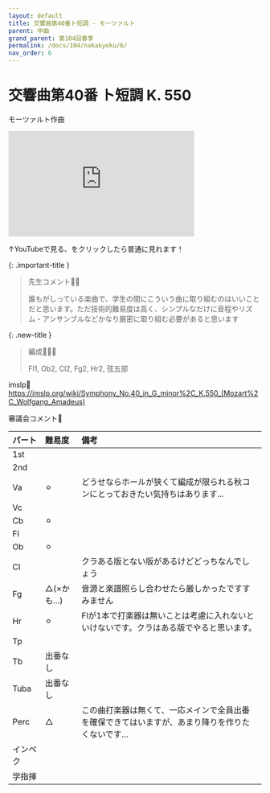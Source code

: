 ```yaml
---
layout: default
title: 交響曲第40番ト短調 - モーツァルト
parent: 中曲
grand_parent: 第104回春季
permalink: /docs/104/nakakyoku/6/
nav_order: 6
---
```


# 交響曲第40番 ト短調 K. 550

モーツァルト作曲

<iframe width="370" height="210" src="https://www.youtube.com/embed/FhCMTcs94M0?si=7cFMCgIbJxeGTSQb" title="YouTube video player" frameborder="0" allow="accelerometer; autoplay; clipboard-write; encrypted-media; gyroscope; picture-in-picture; web-share" allowfullscreen></iframe>

↑YouTubeで見る、をクリックしたら普通に見れます！

{: .important-title }
> 先生コメント🤵‍♂️
>
> 誰もがしっている楽曲で、学生の間にこういう曲に取り組むのはいいことだと思います。ただ技術的難易度は高く、シンプルなだけに音程やリズム・アンサンブルなどかなり厳密に取り組む必要があると思います

{: .new-title }
> 編成🎻🎺🥁
>
> Fl1, Ob2, Cl2, Fg2, Hr2, 弦五部

imslp🎼
<a href="https://imslp.org/wiki/Symphony_No.40_in_G_minor%2C_K.550_(Mozart%2C_Wolfgang_Amadeus)">https://imslp.org/wiki/Symphony_No.40_in_G_minor%2C_K.550_(Mozart%2C_Wolfgang_Amadeus)</a>

審議会コメント📝

| パート       | 難易度          | 備考 |
|:-------------|:------------------|:------|
| 1st         |  |   |
| 2nd |  | |
| Va         | ⚪︎  | どうせならホールが狭くて編成が限られる秋コンにとっておきたい気持ちはあります... |
| Vc          |  |  |
| Cb | ⚪︎ | |
| Fl         |   |  |
| Ob         | ⚪︎ |  |
| Cl         |   | クラある版とない版があるけどどっちなんでしょう |
| Fg          | △(×かも...) | 音源と楽譜照らし合わせたら厳しかったですすみません |
| Hr | ⚪︎ | Flが1本で打楽器は無いことは考慮に入れないといけないです。クラはある版でやると思います。 |
| Tp         |   |  |
| Tb         | 出番なし |  |
| Tuba         | 出番なし  |  |
| Perc          | △ | この曲打楽器は無くて、一応メインで全員出番を確保できてはいますが、あまり降りを作りたくないです… |
| インペク |  | |
| 学指揮         |   |  |
